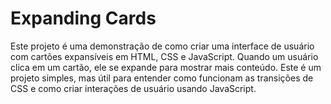 # Expanding Cards

Este projeto é uma demonstração de como criar uma interface de usuário com cartões expansíveis em HTML, CSS e JavaScript. Quando um usuário clica em um cartão, ele se expande para mostrar mais conteúdo. Este é um projeto simples, mas útil para entender como funcionam as transições de CSS e como criar interações de usuário usando JavaScript.
